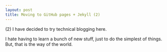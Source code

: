 ```yaml
---
layout: post
title: Moving to GitHub pages + Jekyll (2)
---
```


(2) I have decided to try technical blogging here.

I hate having to learn a bunch of new stuff, just to do the simplest of things. But, that is the way of the world.

<!---
![_config.yml]({{ site.baseurl }}/images/config.png)
	--->
